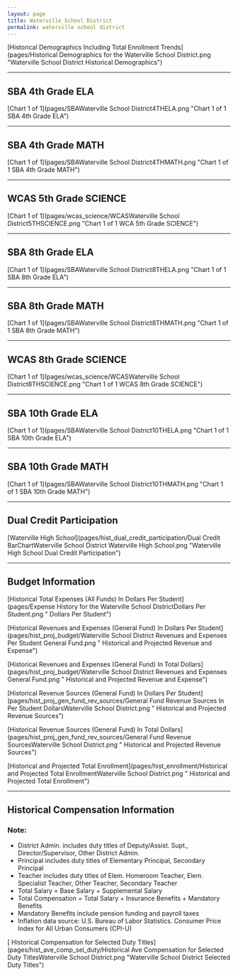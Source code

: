 ```yaml
---
layout: page
title: Waterville School District
permalink: waterville school district
---
```



[Historical Demographics Including Total Enrollment Trends](pages/Historical Demographics for the Waterville School District.png "Waterville School District Historical Demographics")

___

## SBA 4th Grade ELA

[Chart 1 of 1](pages/SBAWaterville School District4THELA.png "Chart 1 of 1 SBA 4th Grade ELA")


___

## SBA 4th Grade MATH

[Chart 1 of 1](pages/SBAWaterville School District4THMATH.png "Chart 1 of 1 SBA 4th Grade MATH")


___

## WCAS 5th Grade SCIENCE

[Chart 1 of 1](pages/wcas_science/WCASWaterville School District5THSCIENCE.png "Chart 1 of 1 WCA 5th Grade SCIENCE")


___

## SBA 8th Grade ELA

[Chart 1 of 1](pages/SBAWaterville School District8THELA.png "Chart 1 of 1 SBA 8th Grade ELA")


___

## SBA 8th Grade MATH

[Chart 1 of 1](pages/SBAWaterville School District8THMATH.png "Chart 1 of 1 SBA 8th Grade MATH")


___

## WCAS 8th Grade SCIENCE

[Chart 1 of 1](pages/wcas_science/WCASWaterville School District8THSCIENCE.png "Chart 1 of 1 WCAS 8th Grade SCIENCE")


___

## SBA 10th Grade ELA

[Chart 1 of 1](pages/SBAWaterville School District10THELA.png "Chart 1 of 1 SBA 10th Grade ELA")


___

## SBA 10th Grade MATH

[Chart 1 of 1](pages/SBAWaterville School District10THMATH.png "Chart 1 of 1 SBA 10th Grade MATH")


___

## Dual Credit Participation

[Waterville High School](pages/hist_dual_credit_participation/Dual Credit BarChartWaterville School District Waterville High School.png "Waterville High School Dual Credit Participation")


___

## Budget Information

[Historical Total Expenses (All Funds) In Dollars Per Student](pages/Expense History for the Waterville School DistrictDollars Per Student.png " Dollars Per Student")

[Historical Revenues and Expenses (General Fund) In Dollars Per Student](pages/hist_proj_budget/Waterville School District Revenues and Expenses Per Student General Fund.png " Historical and Projected Revenue and Expense")

[Historical Revenues and Expenses (General Fund) In Total Dollars](pages/hist_proj_budget/Waterville School District Revenues and Expenses General Fund.png " Historical and Projected Revenue and Expense")

[Historical Revenue Sources (General Fund) In Dollars Per Student](pages/hist_proj_gen_fund_rev_sources/General Fund Revenue Sources In Per Student DollarsWaterville School District.png " Historical and Projected Revenue Sources")

[Historical Revenue Sources (General Fund) In Total Dollars](pages/hist_proj_gen_fund_rev_sources/General Fund Revenue SourcesWaterville School District.png " Historical and Projected Revenue Sources")

[Historical and Projected Total Enrollment](pages/hist_enrollment/Historical and Projected Total EnrollmentWaterville School District.png " Historical and Projected Total Enrollment")


___

## Historical Compensation Information
### Note:
- District Admin. includes duty titles of Deputy/Assist. Supt., Director/Supervisor, Other District Admin.
- Principal includes duty titles of Elementary Principal, Secondary Principal
- Teacher includes duty titles of Elem. Homeroom Teacher, Elem. Specialist Teacher, Other Teacher, Secondary Teacher
- Total Salary = Base Salary + Supplemental Salary
- Total Compensation = Total Salary + Insurance Benefits + Mandatory Benefits
- Mandatory Benefits include pension funding and payroll taxes
- Inflation data source: U.S. Bureau of Labor Statistics. Consumer Price Index for All Urban Consumers (CPI-U)

[ Historical Compensation for Selected Duty Titles](pages/hist_ave_comp_sel_duty/Historical Ave Compensation for Selected Duty TitlesWaterville School District.png "Waterville School District Selected Duty Titles")

